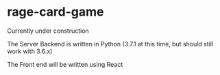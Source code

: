 # rage-card-game

Currently under construction

The Server Backend is written in Python (3.7.1 at this time, but should still work with 3.6.x)

The Front end will be written using React
